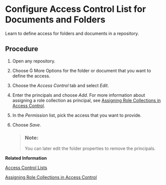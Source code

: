 <!-- loiod0736558f4c946db829fc4b3b6faf43d -->

<link rel="stylesheet" type="text/css" href="../css/sap-icons.css"/>

# Configure Access Control List for Documents and Folders

Learn to define access for folders and documents in a repository.



## Procedure

1.  Open any repository.

2.  Choose <span class="SAP-icons-V5"></span> More Options for the folder or document that you want to define the access.

3.  Choose the *Access Control* tab and select *Edit*.

4.  Enter the principals and choose *Add*. For more information about assigning a role collection as principal, see [Assigning Role Collections in Access Control](assigning-role-collections-in-access-control-1d22b1c.md).

5.  In the *Permission* list, pick the access that you want to provide.

6.  Choose *Save*.

    > ### Note:  
    > You can later edit the folder properties to remove the principals.


**Related Information**  


[Access Control Lists](access-control-lists-01fb63b.md "Document Management Service supports Access Control Lists (ACLs) consisting of Access Control Entries (ACEs) to control the access to documents and folders as described in the CMIS standard.")

[Assigning Role Collections in Access Control](assigning-role-collections-in-access-control-1d22b1c.md "As an administrator, when you want to assign role collections for the documents and folders, you create a role collection and assign it in the Access Control list of your documents and folders.")

